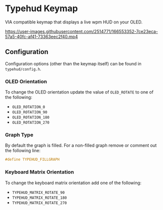 # Typehud Keymap

VIA compatible keymap that displays a live wpm HUD on your OLED.

<https://user-images.githubusercontent.com/2514771/166553352-7ce23eca-57a5-40fc-af41-73363eec2f40.mp4>

## Configuration

Configuration options (other than the keymap itself) can be found in `typehud/config.h`.

### OLED Orientation

To change the OLED orientation update the value of `OLED_ROTATE` to one of the following:

-   `OLED_ROTATION_0`
-   `OLED_ROTATION_90`
-   `OLED_ROTATION_180`
-   `OLED_ROTATION_270`

### Graph Type

By default the graph is filled. For a non-filled graph remove or comment out the following line:

```c
#define TYPEHUD_FILLGRAPH
```

### Keyboard Matrix Orientation

To change the keyboard matrix orientation add one of the following:

-   `TYPEHUD_MATRIX_ROTATE_90`
-   `TYPEHUD_MATRIX_ROTATE_180`
-   `TYPEHUD_MATRIX_ROTATE_270`
